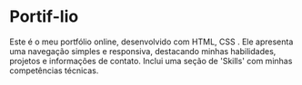 # Portif-lio
Este é o meu portfólio online, desenvolvido com HTML, CSS . Ele apresenta uma navegação simples e responsiva, destacando minhas habilidades, projetos e informações de contato. Inclui uma seção de 'Skills' com minhas competências técnicas.
